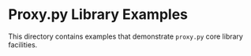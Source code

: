 # Proxy.py Library Examples

This directory contains examples that demonstrate `proxy.py` core library facilities.
